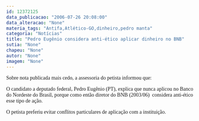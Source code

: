 ```yaml
---
id: 12372125
data_publicacao: "2006-07-26 20:08:00"
data_alteracao: "None"
materia_tags: "Antifa,Atlético-GO,dinheiro,pedro manta"
categoria: "Notícias"
title: "Pedro Eugênio considera anti-ético aplicar dinheiro no BNB"
sutia: "None"
chapeu: "None"
autor: "None"
imagem: "None"
---
```

<p><P><FONT face=Verdana>Sobre nota publicada mais cedo, a assessoria do petista informou que:</FONT></P></p>
<p><P><FONT face=Verdana>O candidato a deputado federal, Pedro Eugênio (PT), explica que nunca aplicou no Banco do Nordeste do Brasil, porque como então diretor do BNB (2003/06)&nbsp; considera anti-ético esse tipo de ação. </FONT></P></p>
<p><P><FONT face=Verdana>O petista preferiu evitar conflitos particulares de aplicação com a instituição.<BR></P></FONT> </p>
